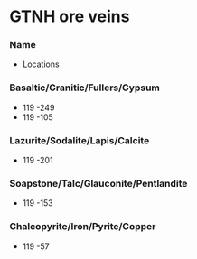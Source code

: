 # GTNH ore veins 

### Name
* Locations

### Basaltic/Granitic/Fullers/Gypsum
* 119 -249
* 119 -105

### Lazurite/Sodalite/Lapis/Calcite
* 119 -201

### Soapstone/Talc/Glauconite/Pentlandite
* 119 -153

### Chalcopyrite/Iron/Pyrite/Copper
* 119 -57
